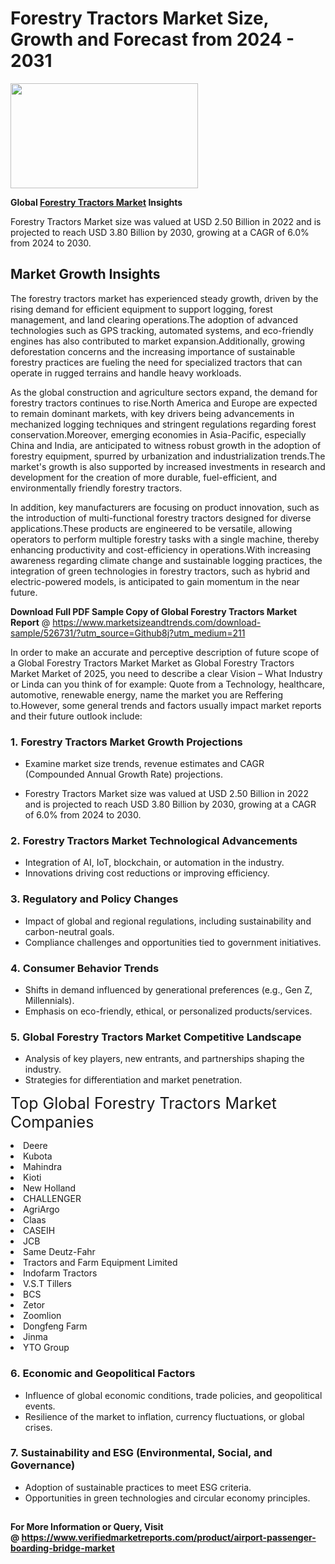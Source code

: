 <H1>Forestry Tractors Market Size, Growth and Forecast from 2024 - 2031</H1><img class="aligncenter size-medium wp-image-584254" src="https://thirdeyenews.in/wp-content/uploads/2024/09/Global-Market-Research-300x168.jpeg" alt="" width="300" height="168" /><p><strong>Global&nbsp;<a href="https://www.marketsizeandtrends.com/download-sample/526731/?utm_source=Github8j?utm_medium=211">Forestry Tractors Market</a> Insights</strong></p><p>Forestry Tractors Market size was valued at USD 2.50 Billion in 2022 and is projected to reach USD 3.80 Billion by 2030, growing at a CAGR of 6.0% from 2024 to 2030.</p><p><h2>Market Growth Insights</h2> <p>The forestry tractors market has experienced steady growth, driven by the rising demand for efficient equipment to support logging, forest management, and land clearing operations.The adoption of advanced technologies such as GPS tracking, automated systems, and eco-friendly engines has also contributed to market expansion.Additionally, growing deforestation concerns and the increasing importance of sustainable forestry practices are fueling the need for specialized tractors that can operate in rugged terrains and handle heavy workloads.</p> <p>As the global construction and agriculture sectors expand, the demand for forestry tractors continues to rise.North America and Europe are expected to remain dominant markets, with key drivers being advancements in mechanized logging techniques and stringent regulations regarding forest conservation.Moreover, emerging economies in Asia-Pacific, especially China and India, are anticipated to witness robust growth in the adoption of forestry equipment, spurred by urbanization and industrialization trends.The market's growth is also supported by increased investments in research and development for the creation of more durable, fuel-efficient, and environmentally friendly forestry tractors.</p> <p>In addition, key manufacturers are focusing on product innovation, such as the introduction of multi-functional forestry tractors designed for diverse applications.These products are engineered to be versatile, allowing operators to perform multiple forestry tasks with a single machine, thereby enhancing productivity and cost-efficiency in operations.With increasing awareness regarding climate change and sustainable logging practices, the integration of green technologies in forestry tractors, such as hybrid and electric-powered models, is anticipated to gain momentum in the near future.</p> <p><span class=""><strong>Download Full PDF Sample Copy of Global Forestry Tractors Market Report</strong> @ <a href="https://www.marketsizeandtrends.com/download-sample/526731/?utm_source=Github8j?utm_medium=211" target="_blank">https://www.marketsizeandtrends.com/download-sample/526731/?utm_source=Github8j?utm_medium=211</a></span></p><p>In order to make an accurate and perceptive description of future scope of a Global&nbsp;Forestry Tractors Market Market as Global&nbsp;Forestry Tractors Market Market of 2025, you need to describe a clear Vision &ndash; What Industry or Linda can you think of for example: Quote from a Technology, healthcare, automotive, renewable energy, name the market you are Reffering to.However, some general trends and factors usually impact market reports and their future outlook include:</p><h3>1.&nbsp;<strong>Forestry Tractors Market Growth Projections</strong></h3><ul><li>Examine market size trends, revenue estimates and CAGR (Compounded Annual Growth Rate) projections.</li><li><p>Forestry Tractors Market size was valued at USD 2.50 Billion in 2022 and is projected to reach USD 3.80 Billion by 2030, growing at a CAGR of 6.0% from 2024 to 2030.</p></li></ul><h3>2.&nbsp;<strong>Forestry Tractors Market Technological Advancements</strong></h3><ul><li>Integration of AI, IoT, blockchain, or automation in the industry.</li><li>Innovations driving cost reductions or improving efficiency.</li></ul><h3>3.&nbsp;<strong>Regulatory and Policy Changes</strong></h3><ul><li>Impact of global and regional regulations, including sustainability and carbon-neutral goals.</li><li>Compliance challenges and opportunities tied to government initiatives.</li></ul><h3>4.&nbsp;<strong>Consumer Behavior Trends</strong></h3><ul><li>Shifts in demand influenced by generational preferences (e.g., Gen Z, Millennials).</li><li>Emphasis on eco-friendly, ethical, or personalized products/services.</li></ul><h3>5.&nbsp;<strong>Global Forestry Tractors Market Competitive Landscape</strong></h3><ul><li>Analysis of key players, new entrants, and partnerships shaping the industry.</li><li>Strategies for differentiation and market penetration.</li></ul><p data-pm-slice="1 1 []"><span style="color: inherit; font-family: inherit; font-size: 25px;">Top Global Forestry Tractors Market Companies</span></p><div class="" data-test-id=""><p><li>Deere</li><li> Kubota</li><li> Mahindra</li><li> Kioti</li><li> New Holland</li><li> CHALLENGER</li><li> AgriArgo</li><li> Claas</li><li> CASEIH</li><li> JCB</li><li> Same Deutz-Fahr</li><li> Tractors and Farm Equipment Limited</li><li> Indofarm Tractors</li><li> V.S.T Tillers</li><li> BCS</li><li> Zetor</li><li> Zoomlion</li><li> Dongfeng Farm</li><li> Jinma</li><li> YTO Group</li></p></div><h3>6.&nbsp;<strong>Economic and Geopolitical Factors</strong></h3><ul><li>Influence of global economic conditions, trade policies, and geopolitical events.</li><li>Resilience of the market to inflation, currency fluctuations, or global crises.</li></ul><h3>7.&nbsp;<strong>Sustainability and ESG (Environmental, Social, and Governance)</strong></h3><ul><li>Adoption of sustainable practices to meet ESG criteria.</li><li>Opportunities in green technologies and circular economy principles.</li></ul><h2><strong style="font-size: 14px;">For More Information or Query, Visit @&nbsp;</strong><a style="background-color: #ffffff; font-size: 14px;" href="https://www.marketsizeandtrends.com/report/forestry-tractors-market/" target="_blank">https://www.verifiedmarketreports.com/product/airport-passenger-boarding-bridge-market</a></h2>